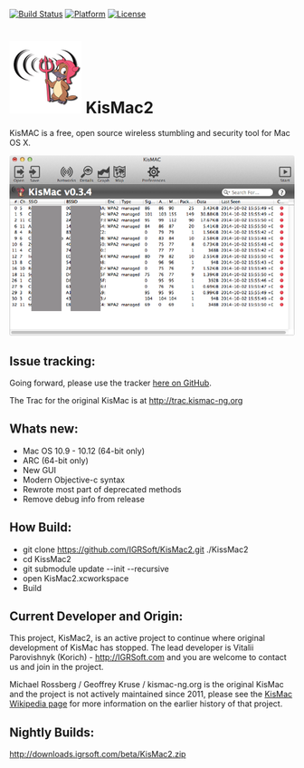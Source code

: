 [![Build Status](https://travis-ci.org/IGRSoft/KisMac2.svg)](https://travis-ci.org/IGRSoft/KisMac2)
[![Platform](https://img.shields.io/badge/platform-OS%20X-lightgrey.svg?style=flat)](http://www.apple.com/osx/)
[![License](https://img.shields.io/badge/license-GPL%202.0-brightgreen.svg?style=flat)](http://www.gnu.org/licenses/old-licenses/gpl-2.0.en.html)

<img src="https://raw.githubusercontent.com/IGRSoft/KisMac2/master/Resources/Images.xcassets/AppIcon.appiconset/icon_128x128.png"> KisMac2
======

KisMAC is a free, open source wireless stumbling and security tool for Mac OS X. 

<img src="https://raw.githubusercontent.com/IGRSoft/KisMac2/master/Resources/screenshot.png">

Issue tracking:
-------

Going forward, please use the tracker <a href="https://github.com/IGRSoft/KisMac2/issues">here on GitHub</a>.

The Trac for the original KisMac is at http://trac.kismac-ng.org

Whats new:
-------

* Mac OS 10.9 - 10.12 (64-bit only)
* ARC (64-bit only)
* New GUI
* Modern Objective-c syntax
* Rewrote most part of deprecated methods
* Remove debug info from release

How Build:
-------
* git clone https://github.com/IGRSoft/KisMac2.git ./KissMac2
* cd KissMac2
* git submodule update --init --recursive
* open KisMac2.xcworkspace
* Build

Current Developer and Origin:
-------

This project, KisMac2, is an active project to continue where original development of KisMac has stopped. The lead developer is Vitalii Parovishnyk (Korich) - http://IGRSoft.com and you are welcome to contact us and join in the project.

Michael Rossberg / Geoffrey Kruse / kismac-ng.org is the original KisMac and the project is not actively maintained since 2011, please see the <a href="https://en.wikipedia.org/wiki/KisMAC">KisMac Wikipedia page</a> for more information on the earlier history of that project.



Nightly Builds:
-------

http://downloads.igrsoft.com/beta/KisMac2.zip
